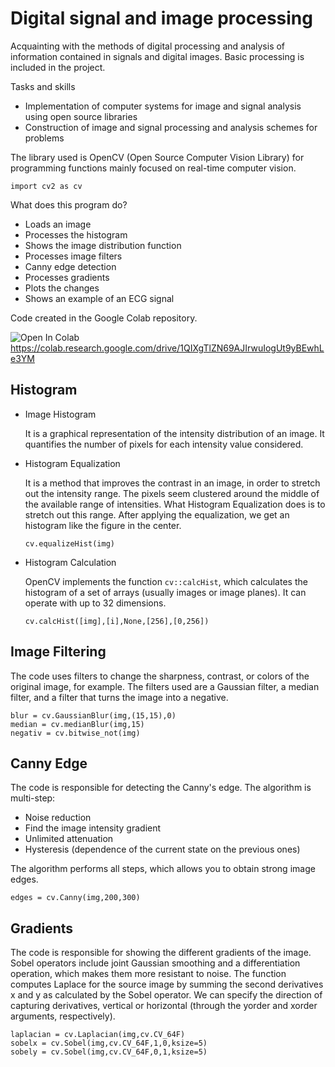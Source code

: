 # Digital signal and image processing

Acquainting with the methods of digital processing and analysis of information contained in signals and digital images. Basic processing is included in the project.

Tasks and skills
* Implementation of computer systems for image and signal analysis using open source libraries
* Construction of image and signal processing and analysis schemes for problems

The library used is OpenCV (Open Source Computer Vision Library) for programming functions mainly focused on real-time computer vision.
```
import cv2 as cv
```

What does this program do?
* Loads an image
* Processes the histogram
* Shows the image distribution function
* Processes image filters
* Canny edge detection
* Processes gradients
* Plots the changes
* Shows an example of an ECG signal

Code created in the Google Colab repository. 

![Open In Colab](https://colab.research.google.com/assets/colab-badge.svg) https://colab.research.google.com/drive/1QIXgTlZN69AJIrwuIogUt9yBEwhLe3YM

## Histogram

* Image Histogram

  It is a graphical representation of the intensity distribution of an image. It quantifies the number of pixels for each intensity value considered.

* Histogram Equalization

  It is a method that improves the contrast in an image, in order to stretch out the intensity range. The pixels seem clustered around the middle of the available range of intensities.  What Histogram Equalization does is to stretch out this range. After applying the equalization, we get an histogram like the figure in the center.
  ```
  cv.equalizeHist(img)
  ```

* Histogram Calculation

  OpenCV implements the function ``cv::calcHist``, which calculates the histogram of a set of arrays (usually images or image planes). It can operate with up to 32 dimensions.
  ```
  cv.calcHist([img],[i],None,[256],[0,256])
  ```

## Image Filtering

The code uses filters to change the sharpness, contrast, or colors of the original image, for example. The filters used are a Gaussian filter, a median filter, and a filter that turns the image into a negative.
```
blur = cv.GaussianBlur(img,(15,15),0)
median = cv.medianBlur(img,15)
negativ = cv.bitwise_not(img)
```

## Canny Edge

The code is responsible for detecting the Canny's edge. The algorithm is multi-step:
* Noise reduction
* Find the image intensity gradient
* Unlimited attenuation
* Hysteresis (dependence of the current state on the previous ones)

The algorithm performs all steps, which allows you to obtain strong image edges.
```
edges = cv.Canny(img,200,300)
```

## Gradients

The code is responsible for showing the different gradients of the image. Sobel operators include joint Gaussian smoothing and a differentiation operation, which makes them more resistant to noise. The function computes Laplace for the source image by summing the second derivatives x and y as calculated by the Sobel operator. We can specify the direction of capturing derivatives, vertical or horizontal (through the yorder and xorder arguments, respectively).
```
laplacian = cv.Laplacian(img,cv.CV_64F)
sobelx = cv.Sobel(img,cv.CV_64F,1,0,ksize=5)
sobely = cv.Sobel(img,cv.CV_64F,0,1,ksize=5)
```
